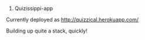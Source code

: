 1. Quizissippi-app

Currently deployed as http://quizzical.herokuapp.com/

Building up quite a stack, quickly!




